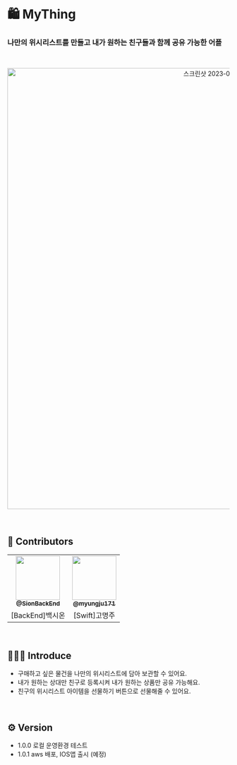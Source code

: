 # 🛍 MyThing 
### **나만의 위시리스트를 만들고 내가 원하는 친구들과 함께 공유 가능한 어플**  

</br>

<p align="center">
<img width="1000" alt="스크린샷 2023-01-25 오후 7 05 35" src="https://user-images.githubusercontent.com/104377048/214535125-a4232c7c-e65a-4172-afd4-c129956d6a1e.png">
</p>

</br>

## 👫 Contributors 

<table >
  <tr><td align="center"><a href="https://github.com/SionBackEnd"><img src="https://avatars.githubusercontent.com/u/104377048?v=4" width="100px;" alt=""/><br /><sub><b>@SionBackEnd</b></sub></a><br />
  <td align="center"><a href="https://github.com/myungju171"><img src="https://avatars.githubusercontent.com/u/66284051?v=4" width="100px;" alt=""/><br /><sub><b>@myungju171</b></sub></a><br /></td></tr>
      <td align="center">[BackEnd]백시온</td>
      <td align="center">[Swift]고명주</td>
</tr>

</table>

</br>

## 🙋🏻‍♂️ Introduce
- 구매하고 싶은 물건을 나만의 위시리스트에 담아 보관할 수 있어요. 
- 내가 원하는 상대만 친구로 등록시켜 내가 원하는 상품만 공유 가능해요.
- 친구의 위시리스트 아이템을 선물하기 버튼으로 선물해줄 수 있어요.  

</br>

## ⚙️ Version
- 1.0.0 로컬 운영환경 테스트 
- 1.0.1 aws 배포, IOS앱 출시 (예정)

</br>

